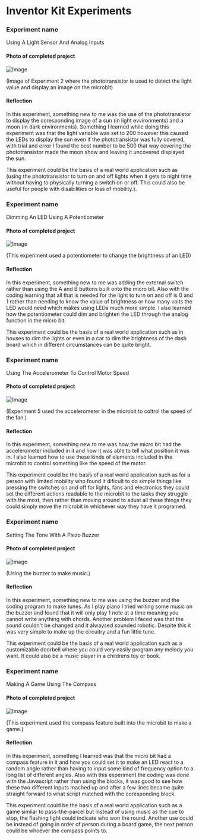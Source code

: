 # Inventor Kit Experiments

### Experiment name ###

Using A Light Sensor And Analog Inputs

#### Photo of completed project ####

![Image](EX2.jpg)

(Image of Experiment 2 where the phototransistor is used to detect the light value and display an image on the microbit)

#### Reflection ####

In this experiment, something new to me was the use of the phototransistor to display the coresponding image of a sun (in light evvironments) and a moon (in dark environments). Something I learned while doing this experiment was that the light variable was set to 200 however this caused the LEDs to display the sun even if the phototransistor was fully covered, with trial and error I found the best number to be 500 that way covering the phototransistor made the moon show and leaving it uncovered displayed the sun.

This experiment could be the basis of a real world application such as (using the phototransistor to turn on and off lights when it gets to night time without having to physically turning a switch on or off. This could also be useful for people with disabilities or loss of mobility.).

### Experiment name ###

Dimming An LED Using A Potentiometer

#### Photo of completed project ####

![Image](EX3.jpg)

(This experiment used a potentiometer to change the brightness of an LED)

#### Reflection ####

In this experiment, something new to me was adding the external switch rather than using the A and B buttons built onto the micro bit. Also with the coding learning that all that is needed for the light to turn on and off is 0 and 1 rather than needing to know the value of brightness or how many volts the LED would need which makes using LEDs much more simple. I also learned how the potentiometer could dim and brighten the LED through the analog function in the micro bit.

This experiment could be the basis of a real world application such as in houses to dim the lights or even in a car to dim the brightness of the dash board which in different circumstances can be quite bright.

### Experiment name ###

Using The Accelerometer To Control Motor Speed

#### Photo of completed project ####

![Image](EX5.jpg)

(Experiment 5 used the accelerometer in the microbit to coltrol the speed of the fan.)

#### Reflection ####

In this experiment, something new to me was how the micro bit had the accelerometer included in it and how it was able to tell what position it was in. I also learned how to use these kinds of elements included in the microbit to control something like the speed of the motor.

This experiment could be the basis of a real world application such as for a person with limited mobility who found it dificult to do simple things like pressing the switches on and off for lights, fans and electronics they could set the different actions readable to the microbit to the tasks they struggle with the most, then rather than moving around to adust all these things they could simply move the microbit in whichever way they have it programed.

### Experiment name ###

Setting The Tone With A Piezo Buzzer

#### Photo of completed project ####

![Image](EX6.jpg)

(Using the buzzer to make music.)

#### Reflection ####

In this experiment, something new to me was using the buzzer and the coding program to make tunes. As I play piano I tried writing some music on the buzzer and found that it will only play 1 note at a time meaning you cannot write anything with chords. Another problem I faced was that the sound couldn't be changed and it alwaysed sounded robotic. Despite this it was very simple to make up the circuitry and a fun little tune.

This experiment could be the basis of a real world application such as a customizable doorbell where you could very easily program any melody you want. It could also be a music player in a childrens toy or book.

### Experiment name ###

Making A Game Using The Compass

#### Photo of completed project ####

![Image](EX8.jpg)

(This experiment used the compass feature built into the microbit to make a game.)

#### Reflection ####

In this experiment, something I learned was that the micro bit had a compass feature in it and how you could set it to make an LED react to a random angle rather than having to input some kind of frequency option to a long list of different angles. Also with this experiment the coding was done with the Javascript rather than using the blocks, it was good to see how these two different inputs mached up and after a few lines became quite straight forward to what script matched with the coresponding block.

This experiment could be the basis of a real world application such as a game similar to pass-the-parcel but instead of using music as the cue to stop, the flashing light could indicate who won the round. Another use could be instead of going in order of person during a board game, the next person could be whoever the compass points to. 

